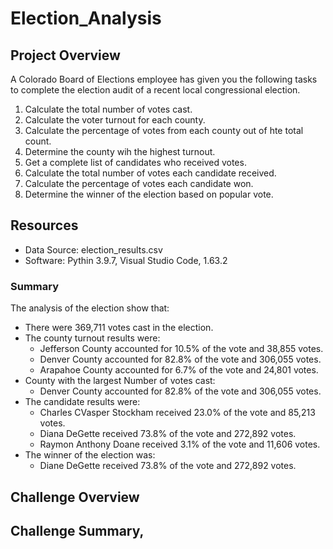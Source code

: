 # Election_Analysis

## Project Overview
A Colorado Board of Elections employee has given you the following tasks to complete the election audit of a recent local congressional election.

1. Calculate the total number of votes cast.
2. Calculate the voter turnout for each county.
3. Calculate the percentage of votes from each county out of hte total count.
4. Determine the county wih the highest turnout.
5. Get a complete list of candidates who received votes.
6. Calculate the total number of votes each candidate received.
7. Calculate the percentage of votes each candidate won.
8. Determine the winner of the election based on popular vote.


## Resources
- Data Source: election_results.csv
- Software: Pythin 3.9.7, Visual Studio Code, 1.63.2

### Summary
The analysis of the election show that:
- There were 369,711 votes cast in the election.
- The county turnout results were:
    - Jefferson County accounted for 10.5% of the vote and 38,855 votes.
    - Denver County accounted for 82.8% of the vote and 306,055 votes.
    - Arapahoe County accounted for 6.7% of the vote and 24,801 votes.
- County with the largest Number of votes cast:
    - Denver County accounted for 82.8% of the vote and 306,055 votes. 
- The candidate results were:
    - Charles CVasper Stockham received 23.0% of the vote and 85,213 votes.
    - Diana DeGette received 73.8% of the vote and 272,892 votes.
    - Raymon Anthony Doane received 3.1% of the vote and 11,606 votes.
- The winner of the election was:
    - Diane DeGette received 73.8% of the vote and 272,892 votes.


## Challenge Overview
 
## Challenge Summary,
